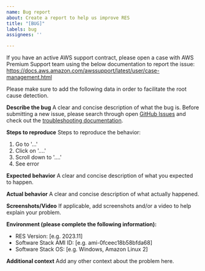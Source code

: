 ```yaml
---
name: Bug report
about: Create a report to help us improve RES
title: "[BUG]"
labels: bug
assignees: ''

---
```

If you have an active AWS support contract, please open a case with AWS Premium Support team using the below documentation to report the issue:
https://docs.aws.amazon.com/awssupport/latest/user/case-management.html

Please make sure to add the following data in order to facilitate the root cause detection.

**Describe the bug**
A clear and concise description of what the bug is. Before submitting a new issue, please search through open [GitHub Issues](https://github.com/aws/res/issues) and check out the [troubleshooting documentation](https://github.com/aws/res/wiki/Troubleshooting).

**Steps to reproduce**
Steps to reproduce the behavior:
1. Go to '...'
2. Click on '....'
3. Scroll down to '....'
4. See error

**Expected behavior**
A clear and concise description of what you expected to happen.

**Actual behavior**
A clear and concise description of what actually happened.

**Screenshots/Video**
If applicable, add screenshots and/or a video to help explain your problem.

**Environment (please complete the following information):**
 - RES Version: [e.g. 2023.11]
 - Software Stack AMI ID: [e.g. ami-0fceec18b58bfda68]
 - Software Stack OS: [e.g. Windows, Amazon Linux 2]

**Additional context**
Add any other context about the problem here.


